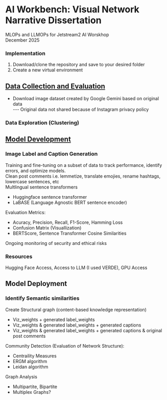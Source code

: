 # AI Workbench: Visual Network Narrative Dissertation
MLOPs and LLMOPs for Jetstream2 AI Worskhop \
December 2025

### Implementation

1. Download/clone the repository and save to your desired folder 
2. Create a new virtual environment


## [Data Collection and Evaluation](https://github.com/lwdozal/Dissertation_AI_Workbench/tree/main/data_collection)
- Download image dataset created by Google Gemini based on original data\
  --- Original data not shared because of Instagram privacy policy

### Data Exploration (Clustering)

## [Model Development](https://github.com/lwdozal/Dissertation_AI_Workbench/tree/main/Step1_Pattern_Detection)

### Image Label and Caption Generation
Training and fine-tuning on a subset of data to track performance, identify errors, and optimize models.\
Clean post comments i.e. lemmetize, translate emojies, rename hashtags, lowercase sentences, etc \
Multlingual sentence transformers
- Huggingface sentence transformer
- LaBASE (Language Agnostic BERT sentence encoder)

Evaluation Metrics: 
- Acuracy, Precision, Recall, F1-Score, Hamming Loss
- Confusion Matrix (Visuallization)
- BERTScore, Sentence Transformer Cosine Similarities

Ongoing monitoring of security and ethical risks 

### Resources
Hugging Face Access, Access to LLM (I used VERDE), GPU Access

<!-- Torch, Torchvision, \
transformers, sentence transformers,  \
PIL, Requests, pydantic, open-cv, os \
langchain core and openai, \ -->



## Model Deployment

### Identify Semantic similarities

Create Structural graph (content-based knowledge representation) 
- Viz_weights + generated label_weights
- Viz_weights & generated label_weights + generated captions
- Viz_weights & generated label_weights + generated captions & original post comments

Community Detection (Evaluation of Network Structure):
- Centraility Measures
- ERGM algorithm
- Leidan algorithm

Graph Analysis
- Multipartite, Bipartite
- Multiplex Graphs?
